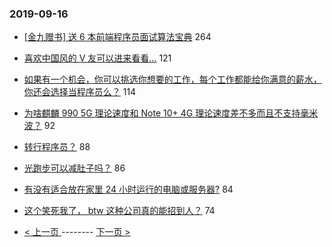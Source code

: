 ### 2019-09-16 
- [[金九赠书] 送 6 本前端程序员面试算法宝典](https://www.v2ex.com/t/601043) 264
- [喜欢中国风的 V 友可以进来看看...](https://www.v2ex.com/t/600988) 121
- [如果有一个机会，你可以挑选你想要的工作，每个工作都能给你满意的薪水，你还会选择当程序员么？](https://www.v2ex.com/t/601092) 114
- [为啥麒麟 990 5G 理论速度和 Note 10+ 4G 理论速度差不多而且不支持毫米波？](https://www.v2ex.com/t/601018) 92
- [转行程序员？](https://www.v2ex.com/t/601005) 88
- [光跑步可以减肚子吗？](https://www.v2ex.com/t/601032) 86
- [有没有适合放在家里 24 小时运行的电脑或服务器?](https://www.v2ex.com/t/601169) 84
- [这个笑死我了， btw 这种公司真的能招到人？](https://www.v2ex.com/t/601035) 74 

- [ < 上一页 ](https://github.com/able8/v2ex-hot-record/blob/master/2019-09-15.md) -------- [ 下一页 > ](https://github.com/able8/v2ex-hot-record/blob/master/2019-09-17.md)